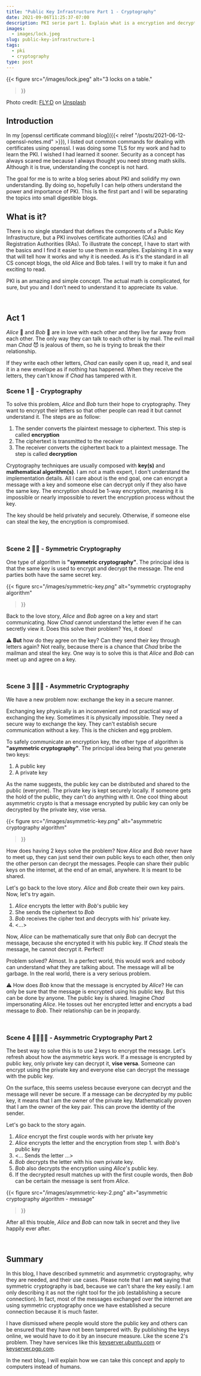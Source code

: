 ```yaml
---
title: "Public Key Infrastructure Part 1 - Cryptography"
date: 2021-09-06T11:25:37-07:00
description: PKI serie part 1. Explain what is a encryption and decryption, and how to use them.
images:
  - images/lock.jpeg
slug: public-key-infrastructure-1
tags:
  - pki
  - cryptography
type: post
---
```


{{< figure
    src="/images/lock.jpeg"
    alt="3 locks on a table."
>}}

Photo credit: [FLY:D](https://unsplash.com/photos/ZNOxwCEj5mw) on [Unsplash](https://unsplash.com/)


## Introduction

In my [openssl certificate command blog]({{< relref "/posts/2021-06-12-openssl-notes.md" >}}), I listed out common commands for dealing with certificates using openssl. I was doing some TLS for my work and had to learn the PKI. I wished I had learned it sooner. Security as a concept has always scared me because I always thought you need strong math skills. Although it is true, understanding the concept is not hard.

The goal for me is to write a blog series about PKI and solidify my own understanding. By doing so, hopefully I can help others understand the power and importance of PKI. This is the first part and I will be separating the topics into small digestible blogs.


## What is it?

There is no single standard that defines the components of a Public Key Infrastructure, but a PKI involves certificate authorities (CAs) and Registration Authorities (RAs). To illustrate the concept, I have to start with the basics and I find it easier to use them in examples. Explaining it in a way that will tell how it works and why it is needed. As is it's the standard in all CS concept blogs, the old Alice and Bob tales. I will try to make it fun and exciting to read.

PKI is an amazing and simple concept. The actual math is complicated, for sure, but you and I don’t need to understand it to appreciate its value.

&nbsp;

## Act 1

_Alice_ 👩 and _Bob_ 🧑 are in love with each other and they live far away from each other. The only way they can talk to each other is by mail. The evil mail man _Chad_ 😈 is jealous of them, so he is trying to break the their relationship.

If they write each other letters, _Chad_ can easily open it up, read it, and seal it in a new envelope as if nothing has happened. When they receive the letters, they can't know if _Chad_ has tampered with it.

### Scene 1 🍿 - Cryptography

To solve this problem, _Alice_ and _Bob_ turn their hope to cryptography. They want to encrypt their letters so that other people can read it but cannot understand it. The steps are as follow:

1. The sender converts the plaintext message to ciphertext. This step is called **encryption**
1. The ciphertext is transmitted to the receiver
1. The receiver converts the ciphertext back to a plaintext message. The step is called **decryption**

Cryptography techniques are usually composed with **key(s)** and **mathematical algorithm(s)**. I am not a math expert, I don't understand the implementation details. All I care about is the end goal, one can encrypt a message with a key and someone else can decrypt only if they also have the same key. The encryption should be 1-way encryption, meaning it is impossible or nearly impossible to revert the encryption process without the key.

The key should be held privately and securely. Otherwise, if someone else can steal the key, the encryption is compromised.

&nbsp;

### Scene 2 🍿🍿 - Symmetric Cryptography

One type of algorithm is **"symmetric cryptography"**. The principal idea is that the same key is used to encrypt and decrypt the message. The end parties both have the same secret key.

{{< figure
    src="/images/symmetric-key.png"
    alt="symmetric cryptography algorithm"
>}}

Back to the love story, _Alice_ and _Bob_ agree on a key and start communicating. Now _Chad_ cannot understand the letter even if he can secretly view it. Does this solve their problem? Yes, it does!

⚠️ **But** how do they agree on the key? Can they send their key through letters again? Not really, because there is a chance that _Chad_ bribe the mailman and steal the key. One way is to solve this is that _Alice_ and _Bob_ can meet up and agree on a key.

&nbsp;

### Scene 3 🍿🍿🍿 - Asymmetric Cryptography

We have a new problem now: exchange the key in a secure manner.

Exchanging key physically is an inconvenient and not practical way of exchanging the key. Sometimes it is physically impossible. They need a secure way to exchange the key. They can't establish secure communication without a key. This is the chicken and egg problem.

To safely communicate an encryption key, the other type of algorithm is **"asymmetric cryptography"**. The principal idea being that you generate two keys:

1. A public key
1. A private key

As the name suggests, the public key can be distributed and shared to the public (everyone). The private key is kept securely locally. If someone gets the hold of the public, they can't do anything with it. One cool thing about asymmetric crypto is that a message encrypted by public key can only be decrypted by the private key, vise versa.

{{< figure
    src="/images/asymmetric-key.png"
    alt="asymmetric cryptography algorithm"
>}}


How does having 2 keys solve the problem? Now _Alice_ and _Bob_ never have to meet up, they can just send their own public keys to each other, then only the other person can decrypt the messages. People can share their public keys on the internet, at the end of an email, anywhere. It is meant to be shared.

Let's go back to the love story. _Alice_ and _Bob_ create their own key pairs. Now, let's try again.

1. _Alice_ encrypts the letter with _Bob_'s public key
1. She sends the ciphertext to _Bob_
1. _Bob_ receives the cipher text and decrypts with his' private key.
1. <...>

Now, _Alice_ can be mathematically sure that only _Bob_ can decrypt the message, because she encrypted it with his public key. If _Chad_ steals the message, he cannot decrypt it. Perfect!

Problem solved? Almost. In a perfect world, this would work and nobody can understand what they are talking about. The message will all be garbage. In the real world, there is a very serious problem.


⚠️ How does _Bob_ know that the message is encrypted by _Alice_? He can only be sure that the message is encrypted using his public key. But this can be done by anyone. The public key is shared. Imagine _Chad_ impersonating _Alice_. He tosses out her encrypted letter and encrypts a bad message to _Bob_. Their relationship can be in jeopardy.

&nbsp;

### Scene 4 🍿🍿🍿🍿 - Asymmetric Cryptography Part 2

The best way to solve this is to use 2 keys to encrypt the message. Let's refresh about how the asymmetric keys work. If a message is encrypted by public key, only private key can decrypt it, **vise versa**. Someone can encrypt using the private key and everyone else can decrypt the message with the public key.

On the surface, this seems useless because everyone can decrypt and the message will never be secure. If a message can be _decrypted_ by my public key, it means that I am the owner of the private key. Mathematically proven that I am the owner of the key pair. This can prove the identity of the sender.

Let's go back to the story again.

1. _Alice_ encrypt the first couple words with her private key
1. _Alice_ encrypts the letter and the encryption from step 1. with _Bob_'s public key
1. <... Sends the letter ...>
1. _Bob_ decrypts the letter with his own private key.
1. _Bob_ also decrypts the encryption using _Alice_'s public key.
1. If the decrypted result matches up with the first couple words, then _Bob_ can be certain the message is sent from _Alice_.

{{< figure
    src="/images/asymmetric-key-2.png"
    alt="asymmetric cryptography algorithm - message"
>}}

After all this trouble, _Alice_ and _Bob_ can now talk in secret and they live happily ever after.

&nbsp;

## Summary

In this blog, I have described symmetric and asymmetric cryptography, why they are needed, and their use cases. Please note that I am **not** saying that symmetric cryptography is bad, because we can't share the key easily. I am only describing it as not the right tool for the job (establishing a secure connection). In fact, most of the messages exchanged over the internet are using symmetric cryptography once we have established a secure connection because it is much faster.

I have dismissed where people would store the public key and others can be ensured that they have not been tampered with. By publishing the keys online, we would have to do it by an insecure measure. Like the scene 2's problem. They have services like this [keyserver.ubuntu.com](http://keyserver.ubuntu.com:11371/) or [keyserver.pgp.com](https://keyserver.pgp.com/vkd/GetWelcomeScreen.event).

In the next blog, I will explain how we can take this concept and apply to computers instead of humans.

